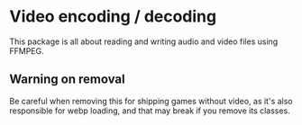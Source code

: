 # Video encoding / decoding

This package is all about reading and writing audio and video files using FFMPEG.

## Warning on removal
Be careful when removing this for shipping games without video, as it's also responsible for webp loading, and that may break if you remove its classes.